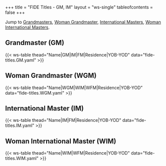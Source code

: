 +++
title = "FIDE Titles - GM, IM"
layout = "ws-single"
tableofcontents = false
+++

Jump to [Grandmasters](#grandmaster-gm), [Woman Grandmaster](#woman-grandmaster-wgm),
[International Masters](#international-master-im), [Woman International Masters](#woman-international-master-wim).

## Grandmaster (GM)
{{< ws-table thead="Name|GM|IM|FM|Residence|YOB-YOD" data="fide-titles.GM.yaml" >}}

## Woman Grandmaster (WGM)
{{< ws-table thead="Name|WGM|WIM|WFM|Residence|YOB-YOD" data="fide-titles.WGM.yaml" >}}

## International Master (IM)
{{< ws-table thead="Name|IM|FM|Residence|YOB-YOD" data="fide-titles.IM.yaml" >}}

## Woman International Master (WIM)
{{< ws-table thead="Name|WIM|WFM|Residence|YOB-YOD" data="fide-titles.WIM.yaml" >}}
